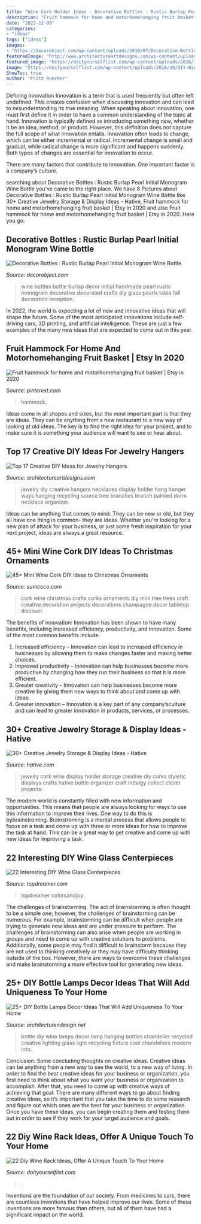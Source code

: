 ```yaml
---
title: "Wine Cork Holder Ideas - Decorative Bottles : Rustic Burlap Pearl Initial Monogram Wine Bottle"
description: "Fruit hammock for home and motorhomehanging fruit basket"
date: "2022-12-09"
categories:
- "ideas"
tags: ["ideas"]
images:
- "https://decorobject.com/wp-content/uploads/2018/07/Decorative-Bottles-Rustic-Burlap-Pearl-Initial-Monogram-Wine-Bottle-Wedding-Decor-handmade.jpg"
featuredImage: "http://www.architectureartdesigns.com/wp-content/uploads/2013/06/recycling.mypage._ru.jpg"
featured_image: "https://doityourselflist.com/wp-content/uploads/2016/10/DIY-Wine-Rack-Ideas-8-683x1024.jpg"
image: "https://doityourselflist.com/wp-content/uploads/2016/10/DIY-Wine-Rack-Ideas-8-683x1024.jpg"
ShowToc: true
author: "Fritz Ruecker"
---
```



Defining Innovation
Innovation is a term that is used frequently but often left undefined. This creates confusion when discussing innovation and can lead to misunderstanding its true meaning. When speaking about innovation, one must first define it in order to have a common understanding of the topic at hand.
Innovation is typically defined as introducing something new, whether it be an idea, method, or product. However, this definition does not capture the full scope of what innovation entails. Innovation often leads to change, which can be either incremental or radical. Incremental change is small and gradual, while radical change is more significant and happens suddenly. Both types of changes are essential for innovation to occur.

There are many factors that contribute to innovation. One important factor is a company’s culture.

	

		
searching about Decorative Bottles : Rustic Burlap Pearl Initial Monogram Wine Bottle you've came to the right place. We have 8 Pictures about Decorative Bottles : Rustic Burlap Pearl Initial Monogram Wine Bottle like 30+ Creative Jewelry Storage &amp; Display Ideas - Hative, Fruit hammock for home and motorhomehanging fruit basket | Etsy in 2020 and also Fruit hammock for home and motorhomehanging fruit basket | Etsy in 2020. Here you go:
		
    
## Decorative Bottles : Rustic Burlap Pearl Initial Monogram Wine Bottle

<img loading=lazy src="https://decorobject.com/wp-content/uploads/2018/07/Decorative-Bottles-Rustic-Burlap-Pearl-Initial-Monogram-Wine-Bottle-Wedding-Decor-handmade.jpg" onerror="this.onerror=null;this.src='https://tse4.mm.bing.net/th?id=OIP.fOKbHSQrSG55B9xu6wvu4QHaNJ&amp;pid=15.1';" alt="Decorative Bottles : Rustic Burlap Pearl Initial Monogram Wine Bottle">

_Source: decorobject.com_

>wine bottles bottle burlap decor initial handmade pearl rustic monogram decorative decorated crafts diy glass pearls table fall decoration reception. 

	

In 2022, the world is expecting a lot of new and innovative ideas that will shape the future. Some of the most anticipated innovations include self-driving cars, 3D printing, and artificial intelligence. These are just a few examples of the many new ideas that are expected to come out in this year.

    
## Fruit Hammock For Home And Motorhomehanging Fruit Basket | Etsy In 2020

<img loading=lazy src="https://i.pinimg.com/736x/1b/1b/dd/1b1bdd9e6f9b0acd05de83288dbfb3c2.jpg" onerror="this.onerror=null;this.src='https://tse4.mm.bing.net/th?id=OIP.yUI8Tott0LJso5wK4-2AKgHaLH&amp;pid=15.1';" alt="Fruit hammock for home and motorhomehanging fruit basket | Etsy in 2020">

_Source: pinterest.com_

>hammock. 

	

Ideas come in all shapes and sizes, but the most important part is that they are ideas. They can be anything from a new restaurant to a new way of looking at old ideas. The key is to find the right idea for your project, and to make sure it is something your audience will want to see or hear about.

    
## Top 17 Creative DIY Ideas For Jewelry Hangers

<img loading=lazy src="http://www.architectureartdesigns.com/wp-content/uploads/2013/06/recycling.mypage._ru.jpg" onerror="this.onerror=null;this.src='https://tse4.mm.bing.net/th?id=OIP.UbkRin3hxEdx27Z-olfRkwHaLI&amp;pid=15.1';" alt="Top 17 Creative DIY Ideas for Jewelry Hangers">

_Source: architectureartdesigns.com_

>jewelry diy creative hangers necklaces display holder hang hanger ways hanging recycling source tree branches branch painted dorm necklace organizer. 

	

Ideas can be anything that comes to mind. They can be new or old, but they all have one thing in common- they are ideas. Whether you're looking for a new plan of attack for your business, or just some fresh inspiration for your next project, ideas are always a great resource.

    
## 45+ Mini Wine Cork DIY Ideas To Christmas Ornaments

<img loading=lazy src="http://www.sumcoco.com/wp-content/uploads/2018/12/Mini-Wine-Cork-Christmas-Decoration11.jpg" onerror="this.onerror=null;this.src='https://tse1.mm.bing.net/th?id=OIP.9whQIqxY4XwklbU6Go6_ygHaO6&amp;pid=15.1';" alt="45+ Mini Wine Cork DIY Ideas to Christmas Ornaments">

_Source: sumcoco.com_

>cork wine christmas crafts corks ornaments diy mini tree trees craft creative decoration projects decorations champagne decor tabletop discover. 

	

The benefits of innovation:
Innovation has been shown to have many benefits, including increased efficiency, productivity, and innovation. Some of the most common benefits include: 
1. Increased efficiency – Innovation can lead to increased efficiency in businesses by allowing them to make changes faster and making better choices. 
2. Improved productivity – Innovation can help businesses become more productive by changing how they run their business so that it is more efficient. 
3. Greater creativity – Innovation can help businesses become more creative by giving them new ways to think about and come up with ideas. 
4. Greater innovation – Innovation is a key part of any company’sculture and can lead to greater innovation in products, services, or processes.

    
## 30+ Creative Jewelry Storage &amp; Display Ideas - Hative

<img loading=lazy src="https://hative.com/wp-content/uploads/2015/01/jewelry-storage-display-ideas/4-wine-cork-jewelry-holder.jpg" onerror="this.onerror=null;this.src='https://tse3.mm.bing.net/th?id=OIP.FwVNXz2MrSzob-lrHpXaiQHaKW&amp;pid=15.1';" alt="30+ Creative Jewelry Storage &amp; Display Ideas - Hative">

_Source: hative.com_

>jewelry cork wine display holder storage creative diy corks styletic displays crafts hative bottle organizer craft indulgy collect clever projects. 

	

The modern world is constantly filled with new information and opportunities. This means that people are always looking for ways to use this information to improve their lives. One way to do this is bybrainstroming. Brainstroming is a mental process that allows people to focus on a task and come up with three or more ideas for how to improve the task at hand. This can be a great way to get creative and come up with new ideas for improving a task.

    
## 22 Interesting DIY Wine Glass Centerpieces

<img loading=lazy src="https://topdreamer.com/wp-content/uploads/2013/11/wine-glass-centerpiece-15-634x845.jpg" onerror="this.onerror=null;this.src='https://tse3.mm.bing.net/th?id=OIP.hdTijwwHul8-lWQM_Iao-wHaJ3&amp;pid=15.1';" alt="22 Interesting DIY Wine Glass Centerpieces">

_Source: topdreamer.com_

>topdreamer colorsandjoy. 

	

The challenges of brainstorming.
The act of brainstorming is often thought to be a simple one; however, the challenges of brainstorming can be numerous. For example, brainstorming can be difficult when people are trying to generate new ideas and are under pressure to perform. The challenges of brainstorming can also arise when people are working in groups and need to come up with creative solutions to problems. Additionally, some people may find it difficult to brainstorm because they are not used to thinking creatively or they may have difficulty thinking outside of the box. However, there are ways to overcome these challenges and make brainstorming a more effective tool for generating new ideas.

    
## 25+ DIY Bottle Lamps Decor Ideas That Will Add Uniqueness To Your Home

<img loading=lazy src="http://cdn.architecturendesign.net/wp-content/uploads/2015/11/AD-Creative-DIY-Bottle-Lamps-Decor-Ideas-08.jpg" onerror="this.onerror=null;this.src='https://tse4.mm.bing.net/th?id=OIP.13nNNwbmXc5N-C-GwYcMYgHaLH&amp;pid=15.1';" alt="25+ DIY Bottle Lamps Decor Ideas That Will Add Uniqueness To Your Home">

_Source: architecturendesign.net_

>bottle diy wine lamps decor lamp hanging bottles chandelier recycled creative lighting glass light recycling fixture cool chandeliers modern into. 

	

Conclusion: Some concluding thoughts on creative ideas.
Creative ideas can be anything from a new way to see the world, to a new way of living. In order to find the best creative ideas for your business or organization, you first need to think about what you want your business or organization to accomplish. After that, you need to come up with creative ways of achieving that goal. There are many different ways to go about finding creative ideas, so it’s important that you take the time to do some research and figure out which ones are the best for your business or organization. Once you have these ideas, you can begin creating them and testing them out in order to see if they work for your target audience and goals.

    
## 22 Diy Wine Rack Ideas, Offer A Unique Touch To Your Home

<img loading=lazy src="https://doityourselflist.com/wp-content/uploads/2016/10/DIY-Wine-Rack-Ideas-8-683x1024.jpg" onerror="this.onerror=null;this.src='https://tse4.mm.bing.net/th?id=OIP.oRpL6F9iYNJShXv7OY5f_gHaLG&amp;pid=15.1';" alt="22 Diy Wine Rack Ideas, Offer A Unique Touch To Your Home">

_Source: doityourselflist.com_

>. 

	

Inventions are the foundation of our society. From medicines to cars, there are countless inventions that have helped improve our lives. Some of these inventions are more famous than others, but all of them have had a significant impact on the world.

